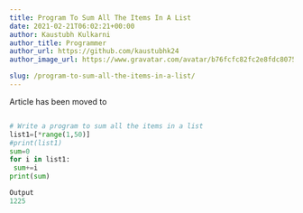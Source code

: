 ```yaml
---
title: Program To Sum All The Items In A List
date: 2021-02-21T06:02:21+00:00
author: Kaustubh Kulkarni
author_title: Programmer
author_url: https://github.com/kaustubhk24
author_image_url: https://www.gravatar.com/avatar/b76fcfc82fc2e8fdc8075636f1735f61?s=200

slug: /program-to-sum-all-the-items-in-a-list/
---
```

Article has been moved to
```python title="file.py"

# Write a program to sum all the items in a list
list1=[*range(1,50)]
#print(list1)
sum=0
for i in list1:
 sum+=i
print(sum)
```

```python title="file.py"
Output
1225
```